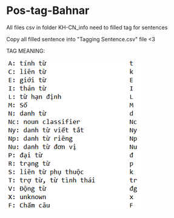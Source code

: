 # Pos-tag-Bahnar
All files csv in folder KH-CN_info need to filled tag for sentences

Copy all filled sentence into "Tagging Sentence.csv" file <3

TAG MEANING:

![Tag meaning.PNG](https://github.com/virrosluo/Pos-tag-Bahnar/blob/master/Tag%20meaning.PNG?raw=true)
